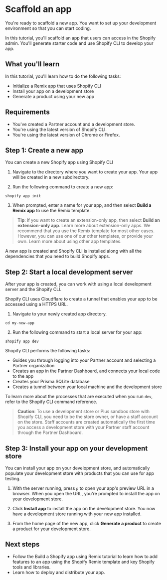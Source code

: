# Scaffold an app

You're ready to scaffold a new app. You want to set up your development environment so that you can start coding.

In this tutorial, you'll scaffold an app that users can access in the Shopify admin. You'll generate starter code and use Shopify CLI to develop your app.

## What you'll learn

In this tutorial, you'll learn how to do the following tasks:

- Initialize a Remix app that uses Shopify CLI
- Install your app on a development store
- Generate a product using your new app

## Requirements

- You've created a Partner account and a development store.
- You're using the latest version of Shopify CLI.
- You're using the latest version of Chrome or Firefox.

## Step 1: Create a new app

You can create a new Shopify app using Shopify CLI

1. Navigate to the directory where you want to create your app.
   Your app will be created in a new subdirectory.

2. Run the following command to create a new app:

```terminal
shopify app init
```

3. When prompted, enter a name for your app, and then select **Build a Remix app** to use the Remix template.

> **Tip**: If you want to create an extension-only app, then select **Build an extension-only app**. Learn more about extension-only apps. We recommend that you use the Remix template for most other cases. However, you can use one of our other templates, or provide your own. Learn more about using other app templates.

A new app is created and Shopify CLI is installed along with all the dependencies that you need to build Shopify apps.

## Step 2: Start a local development server

After your app is created, you can work with using a local development server and the Shopify CLI.

Shopify CLI uses Cloudflare to create a tunnel that enables your app to be accessed using a HTTPS URL.

1. Navigate to your newly created app directory.

```terminal
cd my-new-app
```

2. Run the following command to start a local server for your app:

```terminal
shopify app dev
```

Shopify CLI performs the following tasks:

- Guides you through logging into your Partner account and selecting a Partner organization
- Creates an app in the Partner Dashboard, and connects your local code to the app
- Creates your Prisma SQLite database
- Creates a tunnel between your local machine and the development store

To learn more about the processes that are executed when you run `dev`, refer to the Shopify CLI command reference.

> **Caution**: To use a development store or Plus sandbox store with Shopify CLI, you need to be the store owner, or have a staff account on the store. Staff accounts are created automatically the first time you access a development store with your Partner staff account through the Partner Dashboard.

## Step 3: Install your app on your development store

You can install your app on your development store, and automatically populate your development store with products that you can use for app testing.

1. With the server running, press `p` to open your app's preview URL in a browser.
   When you open the URL, you're prompted to install the app on your development store.

2. Click **Install app** to install the app on the development store.
   You now have a development store running with your new app installed.

3. From the home page of the new app, click **Generate a product** to create a product for your development store.

## Next steps

- Follow the Build a Shopify app using Remix tutorial to learn how to add features to an app using the Shopify Remix template and key Shopify tools and libraries.
- Learn how to deploy and distribute your app.
